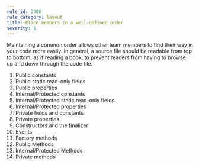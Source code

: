 ```yaml
---
rule_id: 2406
rule_category: layout
title: Place members in a well-defined order
severity: 1
---
```

Maintaining a common order allows other team members to find their way in your code more easily. In general, a source file should be readable from top to bottom, as if reading a book, to prevent readers from having to browse up and down through the code file.

1. Public constants
2. Public static read-only fields
3. Public properties
4. Internal/Protected constants
5. Internal/Protected static read-only fields
6. Internal/Protected properties
7. Private fields and constants
8. Private properties
9. Constructors and the finalizer
10. Events
11. Factory methods
12. Public Methods
13. Internal/Protected Methods
14. Private methods
